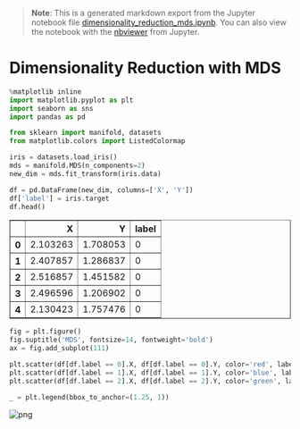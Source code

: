 >**Note**: This is a generated markdown export from the Jupyter notebook file [dimensionality_reduction_mds.ipynb](dimensionality_reduction_mds.ipynb).
>You can also view the notebook with the [nbviewer](https://nbviewer.jupyter.org/github/rueedlinger/machine-learning-snippets/blob/master/notebooks/unsupervised/dimensionality_reduction/mds/dimensionality_reduction_mds.ipynb) from Jupyter. 

# Dimensionality Reduction with MDS


```python
%matplotlib inline
import matplotlib.pyplot as plt
import seaborn as sns
import pandas as pd

from sklearn import manifold, datasets
from matplotlib.colors import ListedColormap


```


```python
iris = datasets.load_iris()
mds = manifold.MDS(n_components=2)
new_dim = mds.fit_transform(iris.data)
```


```python
df = pd.DataFrame(new_dim, columns=['X', 'Y'])
df['label'] = iris.target
df.head()
```




<div>
<table border="1" class="dataframe">
  <thead>
    <tr style="text-align: right;">
      <th></th>
      <th>X</th>
      <th>Y</th>
      <th>label</th>
    </tr>
  </thead>
  <tbody>
    <tr>
      <th>0</th>
      <td>2.103263</td>
      <td>1.708053</td>
      <td>0</td>
    </tr>
    <tr>
      <th>1</th>
      <td>2.407857</td>
      <td>1.286837</td>
      <td>0</td>
    </tr>
    <tr>
      <th>2</th>
      <td>2.516857</td>
      <td>1.451582</td>
      <td>0</td>
    </tr>
    <tr>
      <th>3</th>
      <td>2.496596</td>
      <td>1.206902</td>
      <td>0</td>
    </tr>
    <tr>
      <th>4</th>
      <td>2.130423</td>
      <td>1.757476</td>
      <td>0</td>
    </tr>
  </tbody>
</table>
</div>




```python
fig = plt.figure()
fig.suptitle('MDS', fontsize=14, fontweight='bold')
ax = fig.add_subplot(111)

plt.scatter(df[df.label == 0].X, df[df.label == 0].Y, color='red', label=iris.target_names[0])
plt.scatter(df[df.label == 1].X, df[df.label == 1].Y, color='blue', label=iris.target_names[1])
plt.scatter(df[df.label == 2].X, df[df.label == 2].Y, color='green', label=iris.target_names[2])

_ = plt.legend(bbox_to_anchor=(1.25, 1))
```


    
![png](dimensionality_reduction_mds_files/dimensionality_reduction_mds_4_0.png)
    
